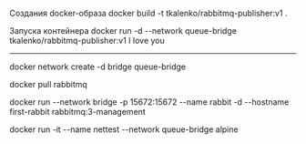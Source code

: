 
Создания docker-образа
docker build -t tkalenko/rabbitmq-publisher:v1 .


Запуска контейнера
docker run -d --network queue-bridge tkalenko/rabbitmq-publisher:v1 I love you

----

docker network create -d bridge queue-bridge

docker pull rabbitmq

docker run --network bridge -p 15672:15672 --name rabbit -d --hostname first-rabbit rabbitmq:3-management

docker run -it --name nettest --network queue-bridge alpine